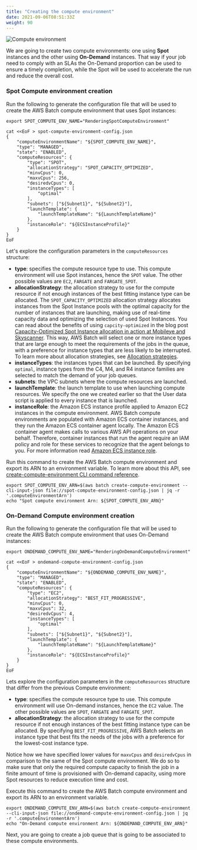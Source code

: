 ```yaml
---
title: "Creating the compute environment"
date: 2021-09-06T08:51:33Z
weight: 90
---
```


![Compute environment](/images/rendering-with-batch/CE.png)

We are going to create two compute environments: one using **Spot** instances and the other using **On-Demand** instances. That way if your job need to comply with an SLAs the On-Demand proportion can be used to ensure a timely completion, while the Spot will be used to accelerate the run and reduce the overall cost. 

### Spot Compute environment creation

Run the following to generate the configuration file that will be used to create the AWS Batch compute environment that uses Spot instances:

```
export SPOT_COMPUTE_ENV_NAME="RenderingSpotComputeEnvironment"

cat <<EoF > spot-compute-environment-config.json
{
    "computeEnvironmentName": "${SPOT_COMPUTE_ENV_NAME}",
    "type": "MANAGED",
    "state": "ENABLED",
    "computeResources": {
        "type": "SPOT",
        "allocationStrategy": "SPOT_CAPACITY_OPTIMIZED",
        "minvCpus": 0,
        "maxvCpus": 256,
        "desiredvCpus": 0,
        "instanceTypes": [
            "optimal"
        ],
        "subnets": ["${Subnet1}", "${Subnet2}"],
        "launchTemplate": {
            "launchTemplateName": "${LaunchTemplateName}"
        },
        "instanceRole": "${ECSInstanceProfile}"
    }
}
EoF
```

Let's explore the configuration parameters in the `computeResources` structure:

- **type**: specifies the compute resource type to use. This compute environment will use Spot instances, hence the `SPOT` value. The other possible values are `EC2`, `FARGATE` and `FARGATE_SPOT`.
- **allocationStrategy**: the allocation strategy to use for the compute resource if not enough instances of the best fitting instance type can be allocated. The `SPOT_CAPACITY_OPTIMIZED` allocation strategy allocates instances from the Spot Instance pools with the optimal capacity for the number of instances that are launching, making use of real-time capacity data and optimizing the selection of used Spot Instances. You can read about the benefits of using `capcity-optimized` in the blog post [Capacity-Optimized Spot Instance allocation in action at Mobileye and Skyscanner](https://aws.amazon.com/blogs/aws/capacity-optimized-spot-instance-allocation-in-action-at-mobileye-and-skyscanner/). This way, AWS Batch will select one or more instance types that are large enough to meet the requirements of the jobs in the queue, with a preference for instance types that are less likely to be interrupted. To learn more about allocation strategies, see [Allocation strategies](https://docs.aws.amazon.com/batch/latest/userguide/allocation-strategies.html).
- **instanceTypes**: the instances types that can be launched. By specifying `optimal`, instance types from the C4, M4, and R4 instance families are selected to match the demand of your job queues.
- **subnets**: the VPC subnets where the compute resources are launched.
- **launchTemplate**: the launch template to use when launching compute resources. We specify the one we created earlier so that the User data script is applied to every instance that is launched.
- **instanceRole**: the Amazon ECS instance profile applied to Amazon EC2 instances in the compute environment. AWS Batch compute environments are populated with Amazon ECS container instances, and they run the Amazon ECS container agent locally. The Amazon ECS container agent makes calls to various AWS API operations on your behalf. Therefore, container instances that run the agent require an IAM policy and role for these services to recognize that the agent belongs to you. For more information read [Amazon ECS instance role](https://docs.aws.amazon.com/batch/latest/userguide/instance_IAM_role.html).

Run this command to create the AWS Batch compute environment and export its ARN to an environment variable. To learn more about this API, see [create-compute-environment CLI command reference](https://docs.aws.amazon.com/cli/latest/reference/batch/create-compute-environment.html).

```
export SPOT_COMPUTE_ENV_ARN=$(aws batch create-compute-environment --cli-input-json file://spot-compute-environment-config.json | jq -r '.computeEnvironmentArn')
echo "Spot compute environment Arn: ${SPOT_COMPUTE_ENV_ARN}"
```

### On-Demand Compute environment creation

Run the following to generate the configuration file that will be used to create the AWS Batch compute environment that uses On-Demand instances:

```
export ONDEMAND_COMPUTE_ENV_NAME="RenderingOnDemandComputeEnvironment"

cat <<EoF > ondemand-compute-environment-config.json
{
    "computeEnvironmentName": "${ONDEMAND_COMPUTE_ENV_NAME}",
    "type": "MANAGED",
    "state": "ENABLED",
    "computeResources": {
        "type": "EC2",
        "allocationStrategy": "BEST_FIT_PROGRESSIVE",
        "minvCpus": 0,
        "maxvCpus": 32,
        "desiredvCpus": 4,
        "instanceTypes": [
            "optimal"
        ],
        "subnets": ["${Subnet1}", "${Subnet2}"],
        "launchTemplate": {
            "launchTemplateName": "${LaunchTemplateName}"
        },
        "instanceRole": "${ECSInstanceProfile}"
    }
}
EoF
```

Lets explore the configuration parameters in the `computeResources` structure that differ from the previous Compute environment:

- **type**: specifies the compute resource type to use. This compute environment will use On-demand instances, hence the `EC2` value. The other possible values are `SPOT`, `FARGATE` and `FARGATE_SPOT`.
- **allocationStrategy**: the allocation strategy to use for the compute resource if not enough instances of the best fitting instance type can be allocated. By specifying `BEST_FIT_PROGRESSIVE`, AWS Batch selects an instance type that best fits the needs of the jobs with a preference for the lowest-cost instance type.

Notice how we have specified lower values for `maxvCpus` and `desiredvCpus` in comparison to the same of the Spot compute environment. We do so to make sure that only the required compute capacity to finish the job in a finite amount of time is provisioned with On-demand capacity, using more Spot resources to reduce execution time and cost.

Execute this command to create the AWS Batch compute environment and export its ARN to an environment variable.

```
export ONDEMAND_COMPUTE_ENV_ARN=$(aws batch create-compute-environment --cli-input-json file://ondemand-compute-environment-config.json | jq -r '.computeEnvironmentArn')
echo "On-Demand compute environment Arn: ${ONDEMAND_COMPUTE_ENV_ARN}"
```

Next, you are going to create a job queue that is going to be associated to these compute environments.
